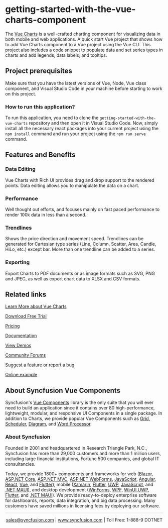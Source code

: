 # getting-started-with-the-vue-charts-component
The [Vue Charts](https://www.syncfusion.com/vue-components/vue-charts?utm_source=github&utm_medium=listing&utm_campaign=vue-charts-github-samples) is a well-crafted charting component for visualizing data in both mobile and web applications. A quick start Vue project that shows how to add Vue Charts component to a Vue project using the Vue CLI. This project also includes a code snippet to populate data and set series types in charts and add legends, data labels, and tooltips. 

## Project prerequisites

Make sure that you have the latest versions of Vue, Node, Vue class component, and Visual Studio Code in your machine before starting to work on this project.

### How to run this application?

To run this application, you need to clone the `getting-started-with-the-vue-charts` repository and then open it in Visual Studio Code. Now, simply install all the necessary react packages into your current project using the `npm install` command and run your project using the `npm run serve` command.

## Features and Benefits

### Data Editing

Vue Charts with Rich UI provides drag and drop support to the rendered points. Data editing allows you to manipulate the data on a chart.

### Performance

Well thought out efforts, and focuses mainly on fast paced performance to render 100k data in less than a second.

### Trendlines

Shows the price direction and movement speed. Trendlines can be generated for Cartesian type series (Line, Column, Scatter, Area, Candle, HiLo, etc.) except bar. More than one trendline can be added to a series.

### Exporting
Export Charts to PDF documents or as image formats such as SVG, PNG and JPEG, as well as export chart data to XLSX and CSV formats.

## Related links
[Learn More about Vue Charts](https://www.syncfusion.com/vue-components/vue-charts?utm_source=github&utm_medium=listing&utm_campaign=vue-charts-github-samples)

[Download Free Trial](https://www.syncfusion.com/downloads/vue?utm_source=github&utm_medium=listing&utm_campaign=vue-charts-github-samples)

[Pricing](https://www.syncfusion.com/sales/teamlicense?utm_source=github&utm_medium=listing&utm_campaign=vue-charts-github-samples)

[Documentation](https://ej2.syncfusion.com/vue/documentation/chart/getting-started?utm_source=github&utm_medium=listing&utm_campaign=vue-charts-github-samples)

[View Demos](https://github.com/SyncfusionExamples/getting-started-with-the-vue-charts-component?utm_source=github&utm_medium=listing&utm_campaign=vue-charts-github-samples)

[Community Forums](https://www.syncfusion.com/forums/vue-components?utm_source=github&utm_medium=listing&utm_campaign=vue-charts-github-samples)

[Suggest a feature or report a bug](https://www.syncfusion.com/feedback/vue?utm_source=github&utm_medium=listing&utm_campaign=vue-charts-github-samples)

[Online example](https://ej2.syncfusion.com/vue/demos/#/bootstrap5/chart/over-view.html?utm_source=github&utm_medium=listing&utm_campaign=vue-charts-github-samples)

## About Syncfusion Vue Components

Syncfusion's [Vue Components](https://www.syncfusion.com/vue-components?utm_source=github&utm_medium=listing&utm_campaign=vue-charts-github-samples) library is the only suite that you will ever need to build an application since it contains over 80 high-performance, lightweight, modular, and responsive UI Components in a single package. In addition to Charts, we provide popular Vue Components such as [Grid](https://www.syncfusion.com/vue-components/vue-grid?utm_source=github&utm_medium=listing&utm_campaign=vue-charts-github-samples), [Scheduler](https://www.syncfusion.com/vue-components/vue-scheduler?utm_source=github&utm_medium=listing&utm_campaign=vue-charts-github-samples), [Diagram](https://www.syncfusion.com/vue-components/vue-diagram?utm_source=github&utm_medium=listing&utm_campaign=vue-charts-github-samples), and [Word Processor](https://www.syncfusion.com/vue-components/vue-word-processor?utm_source=github&utm_medium=listing&utm_campaign=vue-charts-github-samples).

### About Syncfusion
Founded in 2001 and headquartered in Research Triangle Park, N.C., Syncfusion has more than 29,000 customers and more than 1 million users, including large financial institutions, Fortune 500 companies, and global IT consultancies.

Today, we provide 1800+ components and frameworks for web ([Blazor](https://www.syncfusion.com/blazor-components?utm_source=github&utm_medium=listing&utm_campaign=vue-charts-github-samples), [ASP.NET Core](https://www.syncfusion.com/aspnet-core-ui-controls?utm_source=github&utm_medium=listing&utm_campaign=vue-charts-github-samples), [ASP.NET MVC](https://www.syncfusion.com/aspnet-mvc-ui-controls?utm_source=github&utm_medium=listing&utm_campaign=vue-charts-github-samples), [ASP.NET WebForms](https://www.syncfusion.com/jquery/aspnet-webforms-ui-controls?utm_source=github&utm_medium=listing&utm_campaign=vue-charts-github-samples), [JavaScript](https://www.syncfusion.com/javascript-ui-controls?utm_source=github&utm_medium=listing&utm_campaign=vue-charts-github-samples), [Angular](https://www.syncfusion.com/angular-components?utm_source=github&utm_medium=listing&utm_campaign=vue-charts-github-samples), [React](https://www.syncfusion.com/react-components?utm_source=github&utm_medium=listing&utm_campaign=vue-charts-github-samples), [Vue](https://www.syncfusion.com/vue-components?utm_source=github&utm_medium=listing&utm_campaign=vue-charts-github-samples), and [Flutter](https://www.syncfusion.com/flutter-widgets?utm_source=github&utm_medium=listing&utm_campaign=vue-charts-github-samples)), mobile ([Xamarin](https://www.syncfusion.com/xamarin-ui-controls?utm_source=github&utm_medium=listing&utm_campaign=vue-charts-github-samples), [Flutter](https://www.syncfusion.com/flutter-widgets?utm_source=github&utm_medium=listing&utm_campaign=vue-charts-github-samples), [UWP](https://www.syncfusion.com/uwp-ui-controls?utm_source=github&utm_medium=listing&utm_campaign=vue-charts-github-samples), [JavaScript](https://www.syncfusion.com/javascript-ui-controls?utm_source=github&utm_medium=listing&utm_campaign=vue-charts-github-samples), and [.NET MAUI](https://www.syncfusion.com/maui-controls?utm_source=github&utm_medium=listing&utm_campaign=vue-charts-github-samples)), and desktop development ([WinForms](https://www.syncfusion.com/winforms-ui-controls?utm_source=github&utm_medium=listing&utm_campaign=vue-charts-github-samples), [WPF](https://www.syncfusion.com/wpf-controls?utm_source=github&utm_medium=listing&utm_campaign=vue-charts-github-samples), [WinUI](https://www.syncfusion.com/winui-controls?utm_source=github&utm_medium=listing&utm_campaign=vue-charts-github-samples),[UWP](https://www.syncfusion.com/uwp-ui-controls?utm_source=github&utm_medium=listing&utm_campaign=vue-charts-github-samples), [Flutter](https://www.syncfusion.com/flutter-widgets?utm_source=github&utm_medium=listing&utm_campaign=vue-charts-github-samples), and [.NET MAUI](https://www.syncfusion.com/maui-controls?utm_source=github&utm_medium=listing&utm_campaign=vue-charts-github-samples)). We provide ready-to-deploy enterprise software for dashboards, reports, data integration, and big data processing. Many customers have saved millions in licensing fees by deploying our software.

<hr style="height:0.3px;border:none;color:lightgrey;background-color:lightgrey;" />

<p align="center">
<a href="mailto:sales@syncfusion.com?Subject=Syncfusion Vue Charts - GitHub" target="_top">sales@syncfusion.com</a> | <a href="https://www.syncfusion.com?utm_source=github&utm_medium=listing&utm_campaign=vue-charts-github-samples)">www.syncfusion.com</a> | Toll Free: 1-888-9 DOTNET <br>
</p>